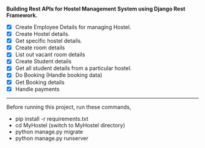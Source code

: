 **Building Rest APIs for Hostel Management System using Django Rest Framework.**

* [x] Create Employee Details for managing Hostel.
* [x] Create Hostel details.
* [x] Get specific hostel details.
* [x] Create room details
* [x] List out vacant room details
* [x] Create Student details
* [x] Get all student details from a particular hostel.
* [x] Do Booking (Handle booking data)
* [x] Get Booking details
* [x] Handle payments
___

Before running this project, run these commands,

- pip install -r requirements.txt
- cd MyHostel (switch to MyHostel directory)
- python manage.py migrate
- python manage.py runserver